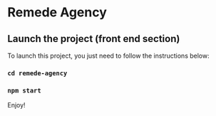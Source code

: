 # Remede Agency

## Launch the project (front end section)

To launch this project, you just need to follow the instructions below:

### `cd remede-agency`

### `npm start`

Enjoy!
